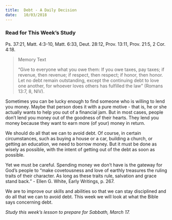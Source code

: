 ```yaml
---
title:  Debt - A Daily Decision
date:   10/03/2018
---
```


### Read for This Week’s Study
Ps. 37:21, Matt. 4:3-10, Matt. 6:33, Deut. 28:12, Prov. 13:11, Prov. 21:5, 2 Cor. 4:18.

> <p>Memory Text</p>
> “Give to everyone what you owe them: If you owe taxes, pay taxes; if revenue, then revenue; if respect, then respect; if honor, then honor. Let no debt remain outstanding, except the continuing debt to love one another, for whoever loves others has fulfilled the law” (Romans 13:7, 8, NIV).

Sometimes you can be lucky enough to find someone who is willing to lend you money. Maybe that person does it with a pure motive - that is, he or she actually wants to help you out of a financial jam. But in most cases, people don’t lend you money out of the goodness of their hearts. They lend you money because they want to earn more (of your) money in return.

We should do all that we can to avoid debt. Of course, in certain circumstances, such as buying a house or a car, building a church, or getting an education, we need to borrow money. But it must be done as wisely as possible, with the intent of getting out of the debt as soon as possible.

Yet we must be careful. Spending money we don’t have is the gateway for God’s people to “make covetousness and love of earthly treasures the ruling traits of their character. As long as these traits rule, salvation and grace stand back.” - Ellen G. White, Early Writings, p. 267.

We are to improve our skills and abilities so that we can stay disciplined and do all that we can to avoid debt. This week we will look at what the Bible says concerning debt.

*Study this week’s lesson to prepare for Sabbath, March 17.*
